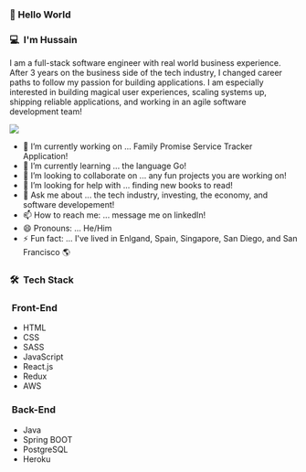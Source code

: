 ### 👋 Hello World

### 💻 &nbsp;I'm Hussain 

I am a full-stack software engineer with real world business experience. After 3 years on the business side of the tech industry, I changed career paths to follow my passion for building applications. I am especially interested in building magical user experiences, scaling systems up, shipping reliable applications, and working in an agile software development team!

<a href="https://www.linkedin.com/in/hussain-ali-58a9b690/"><img src="https://img.shields.io/badge/linkedin-Hussain%20Ali-blue"/></a>

- 🔭 I’m currently working on ... Family Promise Service Tracker Application!
- 🌱 I’m currently learning ... the language Go!
- 👯 I’m looking to collaborate on ... any fun projects you are working on!
- 🤔 I’m looking for help with ... finding new books to read!
- 💬 Ask me about ... the tech industry, investing, the economy, and software developement!
- 📫 How to reach me: ... message me on linkedIn!
- 😄 Pronouns: ... He/Him
- ⚡ Fun fact: ... I've lived in Enlgand, Spain, Singapore, San Diego, and San Francisco 🌎

### 🛠 &nbsp;Tech Stack
### &nbsp;Front-End 
<ul>
  <li>HTML</li>
  <li>CSS</li>
  <li>SASS</li>
  <li>JavaScript</li>
  <li>React.js</li>
  <li>Redux</li>
  <li>AWS</li>
</ul>

### &nbsp;Back-End 
<ul>
  <li>Java</li>
  <li>Spring BOOT</li>
  <li>PostgreSQL</li>
  <li>Heroku</li>
</ul>
